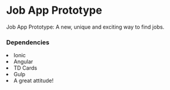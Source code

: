 # Job App Prototype
Job App Prototype: A new, unique and exciting way to find jobs.

### Dependencies
<li> Ionic
<li> Angular
<li> TD Cards
<li> Gulp
<li> A great attitude!
